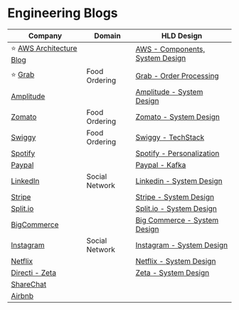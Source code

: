 # Engineering Blogs

| Company                                                                    | Domain         | HLD Design                                                                                                      |
|----------------------------------------------------------------------------|----------------|-----------------------------------------------------------------------------------------------------------------|
| :star: [AWS Architecture Blog](https://aws.amazon.com/blogs/architecture/) |                | [AWS - Components, System Design](src/2_AWSComponents/Readme.md)                                                |
| :star: [Grab](https://engineering.grab.com/)                               | Food Ordering  | [Grab - Order Processing](src/3_HLDDesignProblems/FoodOrderingZomatoSwiggyDesign/GrabTechStack/Readme.md)       |
| [Amplitude](https://amplitude.com/blog)                                    |                | [Amplitude - System Design](src/3_HLDDesignProblems/AmplitudeSystemDesign/Readme.md)                            |
| [Zomato](https://blog.zomato.com/author/engineering)                       | Food Ordering  | [Zomato - System Design](src/3_HLDDesignProblems/FoodOrderingZomatoSwiggyDesign/Readme.md)                      |
| [Swiggy](https://bytes.swiggy.com/)                                        | Food Ordering  | [Swiggy - TechStack](src/3_HLDDesignProblems/FoodOrderingZomatoSwiggyDesign/SwiggyTechStack.md)                 |
| [Spotify](https://engineering.atspotify.com/)                              |                | [Spotify - Personalization](src/3_HLDDesignProblems/PersonalizationSpotify/Readme.md)                           |
| [Paypal](https://medium.com/paypal-tech)                                   |                | [Paypal - Kafka](src/3_HLDDesignProblems/PaypalSystemDesign/Readme.md)                                          |
| [LinkedIn](https://engineering.linkedin.com/)                              | Social Network | [Linkedin - System Design](src/3_HLDDesignProblems/SocialNetworkFacebookInstagramDesign/LinkedInTechStack.md)   |
| [Stripe](https://stripe.com/blog/engineering)                              |                | [Stripe - System Design](src/3_HLDDesignProblems/StripeSystemDesign/Readme.md)                                  |
| [Split.io](https://www.split.io/blog)                                      |                | [Split.io - System Design](src/3_HLDDesignProblems/SplitSystemDesign/Readme.md)                                 |
| [BigCommerce](https://www.bigeng.io/)                                      |                | [Big Commerce - System Design](src/3_HLDDesignProblems/BigCommerce/Readme.md)                                   |
| [Instagram](https://medium.com/@InstagramEng)                              | Social Network | [Instagram - System Design](src/3_HLDDesignProblems/SocialNetworkFacebookInstagramDesign/InstagramTechStack.md) |
| [Netflix](https://netflixtechblog.com/)                                    |                | [Netflix - System Design](src/3_HLDDesignProblems/NetflixSystemDesign/Readme.md)                                |
| [Directi - Zeta](https://engineering.zeta.tech)                            |                | [Zeta - System Design](src/3_HLDDesignProblems/ZetaSystemDesign/Readme.md)                                      |
| [ShareChat](https://sharechat.com/team/engineering)                        |                |                                                                                                                 |
| [Airbnb](https://medium.com/airbnb-engineering)                            |                |                                                                                                                 |
